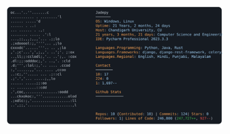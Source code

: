 <a href="https://github.com/Jade-py/Jade-py">
  <picture>
    <source media="(prefers-color-scheme: dark)" srcset="https://raw.githubusercontent.com/Jade-py/Jade-py/main/dark_mode.svg">
    <img alt="Jadepy's GitHub Profile README" src="https://raw.githubusercontent.com/Jade-py/Jade-py/main/dark_mode.svg">
  </picture>
</a>